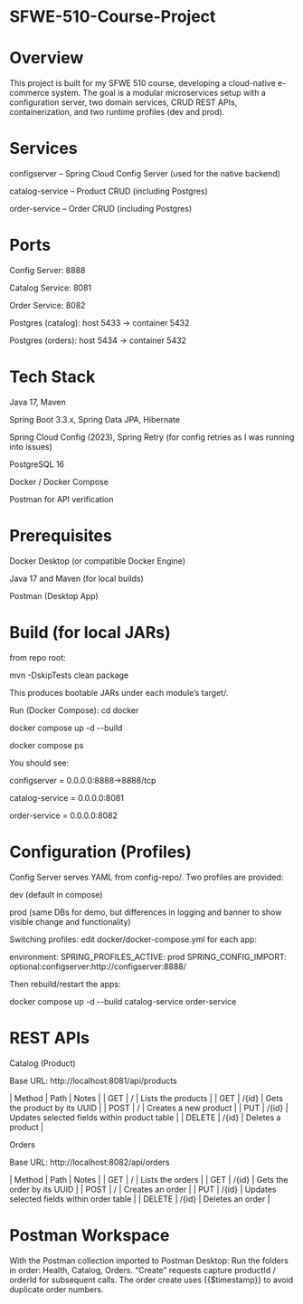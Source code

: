 # SFWE-510-Course-Project

# Overview

This project is built for my SFWE 510 course, developing a cloud-native e-commerce system. The goal is a modular microservices setup with a configuration server, two domain services, CRUD REST APIs, containerization, and two runtime profiles (dev and prod).

# Services

configserver – Spring Cloud Config Server (used for the native backend)

catalog-service – Product CRUD (including Postgres)

order-service – Order CRUD (including Postgres)

# Ports

Config Server: 8888

Catalog Service: 8081

Order Service: 8082

Postgres (catalog): host 5433 → container 5432

Postgres (orders): host 5434 → container 5432

# Tech Stack

Java 17, Maven

Spring Boot 3.3.x, Spring Data JPA, Hibernate

Spring Cloud Config (2023), Spring Retry (for config retries as I was running into issues)

PostgreSQL 16

Docker / Docker Compose

Postman for API verification

# Prerequisites

Docker Desktop (or compatible Docker Engine)

Java 17 and Maven (for local builds)

Postman (Desktop App)

# Build (for local JARs)

from repo root:

mvn -DskipTests clean package


This produces bootable JARs under each module’s target/.


Run (Docker Compose):
cd docker

docker compose up -d --build

docker compose ps


You should see:

configserver = 0.0.0.0:8888->8888/tcp

catalog-service = 0.0.0.0:8081

order-service = 0.0.0.0:8082


# Configuration (Profiles)

Config Server serves YAML from config-repo/. Two profiles are provided:

dev (default in compose)

prod (same DBs for demo, but differences in logging and banner to show visible change and functionality)

Switching profiles: edit docker/docker-compose.yml for each app:

environment:
  SPRING_PROFILES_ACTIVE: prod
  SPRING_CONFIG_IMPORT: optional:configserver:http://configserver:8888/


Then rebuild/restart the apps:

docker compose up -d --build catalog-service order-service


# REST APIs
Catalog (Product)

Base URL: http://localhost:8081/api/products

| Method     | Path                          | Notes |
| GET | /         | Lists the products |
| GET   | /{id} | Gets the product by its UUID |
| POST   | /            | Creates a new product |
| PUT   | /{id}            | Updates selected fields within product table |
| DELETE  | /{id}           | Deletes a product |

Orders

Base URL: http://localhost:8082/api/orders



| Method |	Path |	Notes |
| GET |	/ |	Lists the orders |
| GET |	/{id} |	Gets the order by its UUID |
| POST |	/ |	Creates an order |
| PUT |	/{id} |	Updates selected fields within order table |
| DELETE |	/{id} |	Deletes an order |

# Postman Workspace
With the Postman collection imported to Postman Desktop:
  Run the folders in order: Health, Catalog, Orders.
  “Create” requests capture productId / orderId for subsequent calls. The order create uses {{$timestamp}} to avoid duplicate order numbers.
